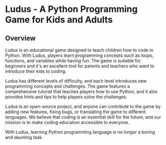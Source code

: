 # Ludus - A Python Programming Game for Kids and Adults

## Overview
Ludus is an educational game designed to teach children how to code in Python. With Ludus, players learn programming concepts such as loops, functions, and variables while having fun. The game is suitable for beginners and it's an excellent tool for parents and teachers who want to introduce their kids to coding.

Ludus has different levels of difficulty, and each level introduces new programming concepts and challenges. The game features a comprehensive tutorial that teaches players how to use Python, and it also provides hints and tips to help players solve the challenges. 

Ludus is an open-source project, and anyone can contribute to the game by adding new features, fixing bugs, or translating the game to different languages. We believe that coding is an essential skill for the future, and our mission is to make coding education accessible to everyone.

With Ludus, learning Python programming language is no longer a boring and daunting task.





